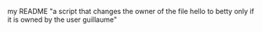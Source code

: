 my README
"a script that changes the owner of the file hello to betty only if it is owned by the user guillaume"  

